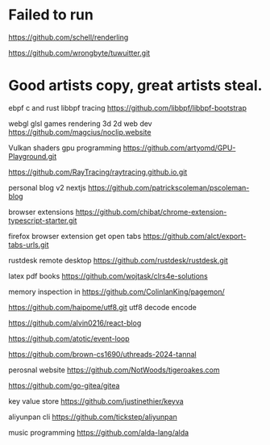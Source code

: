 
# Failed to run

https://github.com/schell/renderling

https://github.com/wrongbyte/tuwuitter.git


# Good artists copy, great artists steal.

ebpf c and rust libbpf tracing https://github.com/libbpf/libbpf-bootstrap

webgl glsl games rendering 3d 2d web dev https://github.com/magcius/noclip.website

Vulkan shaders gpu programming https://github.com/artyomd/GPU-Playground.git

https://github.com/RayTracing/raytracing.github.io.git

personal blog v2 nextjs https://github.com/patrickscoleman/pscoleman-blog

browser extensions https://github.com/chibat/chrome-extension-typescript-starter.git

firefox browser extension get open tabs https://github.com/alct/export-tabs-urls.git

rustdesk remote desktop https://github.com/rustdesk/rustdesk.git

latex pdf books https://github.com/wojtask/clrs4e-solutions

memory inspection in https://github.com/ColinIanKing/pagemon/

https://github.com/haipome/utf8.git utf8 decode encode


https://github.com/alvin0216/react-blog

https://github.com/atotic/event-loop

https://github.com/brown-cs1690/uthreads-2024-tannal



perosnal website https://github.com/NotWoods/tigeroakes.com


https://github.com/go-gitea/gitea


key value store
https://github.com/justinethier/keyva

aliyunpan cli
https://github.com/tickstep/aliyunpan

music programming 
https://github.com/alda-lang/alda